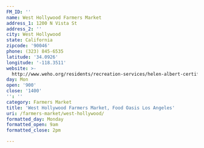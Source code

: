 ```yaml
---
FM_ID: ''
name: West Hollywood Farmers Market
address_1: 1200 N Vista St
address_2: ''
city: West Hollywood
state: California
zipcode: '90046'
phone: (323) 845-6535
latitude: '34.0926'
longitude: '-118.3511'
website: >-
  http://www.weho.org/residents/recreation-services/helen-albert-certified-farmers-market
day: Mon
open: '900'
close: '1400'
'': ''
category: Farmers Market
title: 'West Hollywood Farmers Market, Food Oasis Los Angeles'
uri: /farmers-market/west-hollywood/
formatted_day: Monday
formatted_open: 9am
formatted_close: 2pm

---
```


